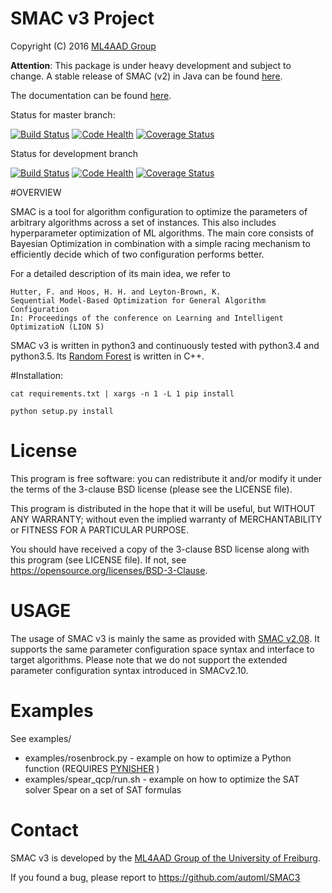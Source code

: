 # SMAC v3 Project

Copyright (C) 2016  [ML4AAD Group](http://www.ml4aad.org/)

__Attention__: This package is under heavy development and subject to change. 
A stable release of SMAC (v2) in Java can be found [here](http://www.cs.ubc.ca/labs/beta/Projects/SMAC/).

The documentation can be found [here](https://automl.github.io/SMAC3/).

Status for master branch:

[![Build Status](https://travis-ci.org/automl/SMAC3.svg?branch=master)](https://travis-ci.org/automl/SMAC3)
[![Code Health](https://landscape.io/github/automl/SMAC3/master/landscape.svg?style=flat)](https://landscape.io/github/automl/SMAC3/master)
[![Coverage Status](https://coveralls.io/repos/automl/auto-sklearn/badge.svg?branch=master&service=github)](https://coveralls.io/github/automl/SMAC3?branch=master)

Status for development branch

[![Build Status](https://travis-ci.org/automl/SMAC3.svg?branch=development)](https://travis-ci.org/automl/SMAC3)
[![Code Health](https://landscape.io/github/automl/SMAC3/development/landscape.svg?style=flat)](https://landscape.io/github/automl/SMAC3/development)
[![Coverage Status](https://coveralls.io/repos/automl/SMAC3/badge.svg?branch=development&service=github)](https://coveralls.io/github/automl/SMAC3?branch=development)

#OVERVIEW

SMAC is a tool for algorithm configuration 
to optimize the parameters of arbitrary algorithms across a set of instances.
This also includes hyperparameter optimization of ML algorithms.
The main core consists of Bayesian Optimization in combination with a simple racing mechanism to
efficiently decide which of two configuration performs better.

For a detailed description of its main idea,
we refer to

    Hutter, F. and Hoos, H. H. and Leyton-Brown, K.
    Sequential Model-Based Optimization for General Algorithm Configuration
    In: Proceedings of the conference on Learning and Intelligent OptimizatioN (LION 5)


SMAC v3 is written in python3 and continuously tested with python3.4 and python3.5. 
Its [Random Forest](https://bitbucket.org/aadfreiburg/random_forest_run) is written in C++.

#Installation:

    cat requirements.txt | xargs -n 1 -L 1 pip install
    
    python setup.py install
    
# License

This program is free software: you can redistribute it and/or modify
it under the terms of the 3-clause BSD license (please see the LICENSE file).

This program is distributed in the hope that it will be useful,
but WITHOUT ANY WARRANTY; without even the implied warranty of
MERCHANTABILITY or FITNESS FOR A PARTICULAR PURPOSE.

You should have received a copy of the 3-clause BSD license 
along with this program (see LICENSE file). 
If not, see <https://opensource.org/licenses/BSD-3-Clause>.

# USAGE

The usage of SMAC v3 is mainly the same as provided with [SMAC v2.08](www.cs.ubc.ca/labs/beta/Projects/SMAC/v2.08.00/manual.pdf).
It supports the same parameter configuration space syntax and interface to target algorithms.
Please note that we do not support the extended parameter configuration syntax introduced in SMACv2.10.

# Examples

See examples/

  * examples/rosenbrock.py - example on how to optimize a Python function (REQUIRES [PYNISHER](https://github.com/sfalkner/pynisher) )
  * examples/spear_qcp/run.sh - example on how to optimize the SAT solver Spear on a set of SAT formulas
 
# Contact
 
SMAC v3 is developed by the [ML4AAD Group of the University of Freiburg](http://www.ml4aad.org/).

If you found a bug, please report to https://github.com/automl/SMAC3
